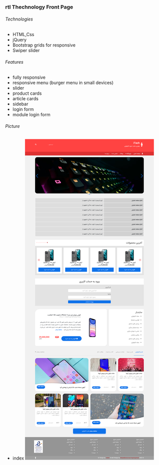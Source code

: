 ### rtl Thechnology Front Page

###### Technologies

- HTML,Css
- jQuery
- Bootstrap grids for responsive
- Swiper slider

###### Features

- fully responsive
- responsive menu (burger menu in small devices)
- slider
- product cards
- article cards
- sidebar
- login form
- module login form

###### Picture

- index
  ![Index page](assets/img/index.png)
